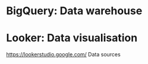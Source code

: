 # BigQuery: Data warehouse

# Looker: Data visualisation

https://lookerstudio.google.com/
Data sources